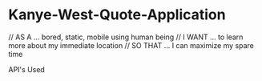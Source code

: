 # Kanye-West-Quote-Application

// AS A ... bored, static, mobile using human being
// I WANT ... to learn more about my immediate location
// SO THAT ... I can maximize my spare time

API's Used      